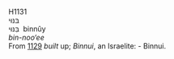 H1131  
בּנּוּי  
בִּנּוּי ‎ binnûy  
*bin-noo‘ee*  
From [1129](h1129) *built* up; *Binnui*, an Israelite: - Binnui.  

